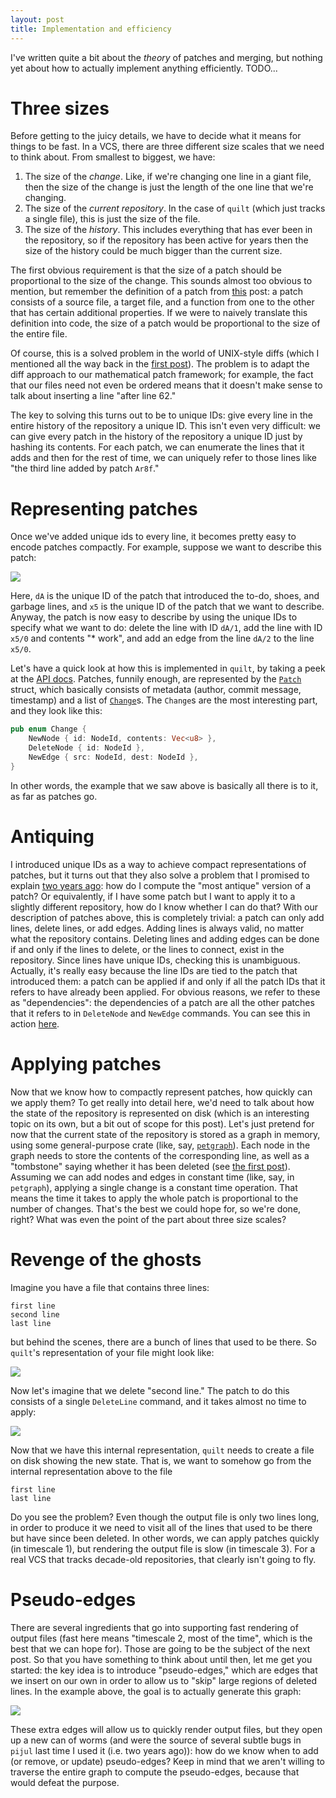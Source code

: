 ```yaml
---
layout: post
title: Implementation and efficiency
---
```


I've written quite a bit about the *theory* of patches and merging, but nothing
yet about how to actually implement anything efficiently. TODO...

# Three sizes

Before getting to the juicy details, we have to decide what it means for things
to be fast. In a VCS, there are three different size scales that we need
to think about. From smallest to biggest, we have:

1. The size of the *change*. Like, if we're changing one line in a giant file,
   then the size of the change is just the length of the one line that we're
   changing.
2. The size of the *current repository*. In the case of `quilt` (which just tracks
   a single file), this is just the size of the file.
3. The size of the *history*. This includes everything that has ever been in
   the repository, so if the repository has been active for years then the size
   of the history could be much bigger than the current size.

The first obvious requirement is that the size of a patch should be
proportional to the size of the change. This sounds almost too obvious to
mention, but remember the definition of a patch from [this](https://??) post: a
patch consists of a source file, a target file, and a function from one to the
other that has certain additional properties. If we were to naively translate
this definition into code, the size of a patch would be proportional to the
size of the entire file.

Of course, this is a solved problem in the world of UNIX-style diffs (which I
mentioned all the way back in the [first post](https://??)). The problem is to 
adapt the diff approach to our mathematical patch framework; for example, the
fact that our files need not even be ordered means that it doesn't make sense
to talk about inserting a line "after line 62."

The key to solving this turns out to be to unique IDs: give every line in the
entire history of the repository a unique ID. This isn't even very difficult:
we can give every patch in the history of the repository a unique ID just by
hashing its contents. For each patch, we can enumerate the lines that it adds
and then for the rest of time, we can uniquely refer to those lines like "the
third line added by patch `Ar8f`."

# Representing patches

Once we've added unique ids to every line, it becomes pretty easy to encode
patches compactly. For example, suppose we want to describe this patch:

![](../images/ids_tikz_block_1.svg)

Here, `dA` is the unique ID of the patch that introduced the to-do, shoes, and
garbage lines, and `x5` is the unique ID of the patch that we want to describe.
Anyway, the patch is now easy to describe by using the unique IDs to specify
what we want to do: delete the line with ID `dA/1`, add the line with ID `x5/0`
and contents "\* work", and add an edge from the line `dA/2` to the line
`x5/0`.

Let's have a quick look at how this is implemented in `quilt`, by taking a peek at
the [API docs](https://??). Patches, funnily enough, are represented by the
[`Patch`](https://??) struct, which basically consists of metadata (author,
commit message, timestamp) and a list of [`Change`](https://??)s. The `Change`s
are the most interesting part, and they look like this:

```rust
pub enum Change {
    NewNode { id: NodeId, contents: Vec<u8> },
    DeleteNode { id: NodeId },
    NewEdge { src: NodeId, dest: NodeId },
}
```

In other words, the example that we saw above is basically all there is to it,
as far as patches go.

# Antiquing

I introduced unique IDs as a way to achieve compact representations of patches,
but it turns out that they also solve a problem that I promised to explain [two
years ago](https://jneem.github.io/pijul/): how do I compute the "most antique"
version of a patch? Or equivalently, if I have some patch but I want to apply
it to a slightly different repository, how do I know whether I can do that?
With our description of patches above, this is completely trivial: a patch can
only add lines, delete lines, or add edges. Adding lines is always valid, no
matter what the repository contains. Deleting lines and adding edges can be
done if and only if the lines to delete, or the lines to connect, exist in the
repository. Since lines have unique IDs, checking this is unambiguous.
Actually, it's really easy because the line IDs are tied to the patch that
introduced them: a patch can be applied if and only if all the patch IDs that
it refers to have already been applied. For obvious reasons, we refer to these
as "dependencies": the dependencies of a patch are all the other patches that
it refers to in `DeleteNode` and `NewEdge` commands. You can see this in action
[here](https://github.com/jneem/quilt/blob/2a6e69144c6d4ab64fc84c7ecbaf7a6a25a1d753/libquilt/src/patch.rs#L203).

# Applying patches

Now that we know how to compactly represent patches, how quickly can we apply
them?  To get really into detail here, we'd need to talk about how the state of
the repository is represented on disk (which is an interesting topic on its
own, but a bit out of scope for this post). Let's just pretend for now that the
current state of the repository is stored as a graph in memory, using some
general-purpose crate
(like, say, [`petgraph`](https://docs.rs/petgraph/0.4.13/petgraph/)).
Each node in the graph needs to store the contents of the corresponding line,
as well as a "tombstone" saying whether it has been deleted
(see [the first post](https://jneem.github.io/merging/)). Assuming we can
add nodes and edges in constant time (like, say, in `petgraph`), applying
a single change is a constant time operation. That means the time it takes
to apply the whole patch is proportional to the number of changes.
That's the best we could hope for, so we're done, right? What was even the
point of the part about three size scales?

# Revenge of the ghosts

Imagine you have a file that contains three lines:

```text
first line
second line
last line
```

but behind the scenes, there are a bunch of lines that used to be there. So
`quilt`'s representation of your file might look like:

![](../images/ids_tikz_block_2.svg)

Now let's imagine that we delete "second line." The patch to do this consists
of a single `DeleteLine` command, and it takes almost no time to apply:

![](../images/ids_tikz_block_3.svg)

Now that we have this internal representation, `quilt` needs to create a file
on disk showing the new state. That is, we want to somehow go from the internal
representation above to the file

```text
first line
last line
```

Do you see the problem? Even though the output file is only two lines long, in
order to produce it we need to visit all of the lines that used to be there but
have since been deleted. In other words, we can apply patches quickly (in
timescale 1), but rendering the output file is slow (in timescale 3). For a
real VCS that tracks decade-old repositories, that clearly isn't going to fly.

# Pseudo-edges

There are several ingredients that go into supporting fast rendering of output
files (fast here means "timescale 2, most of the time", which is the best that
we can hope for). Those are going to be the subject of the next post. So that
you have something to think about until then, let me get you started: the key
idea is to introduce "pseudo-edges," which are edges that we insert on our own
in order to allow us to "skip" large regions of deleted lines. In the example
above, the goal is to actually generate this graph:

![](../images/ids_tikz_block_4.svg)

These extra edges will allow us to quickly render output files, but they open
up a new can of worms (and were the source of several subtle bugs in `pijul`
last time I used it (i.e. two years ago)): how do we know when to add (or
remove, or update) pseudo-edges? Keep in mind that we aren't willing to
traverse the entire graph to compute the pseudo-edges, because that would
defeat the purpose.
